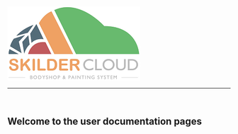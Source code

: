 ![](Images/LogoSilderCloud.png)  
  
---    
<br></br>
  
<h2 style="display: inline;">Welcome to the user documentation pages </h2> 
